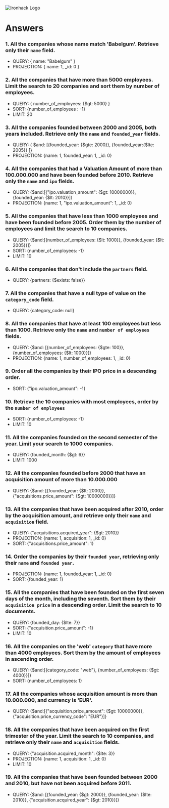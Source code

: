 ![Ironhack Logo](https://i.imgur.com/1QgrNNw.png)

# Answers

### 1. All the companies whose name match 'Babelgum'. Retrieve only their `name` field.

- QUERY: { name: "Babelgum" }
- PROJECTION: { name: 1, \_id: 0 }

### 2. All the companies that have more than 5000 employees. Limit the search to 20 companies and sort them by **number of employees**.

- QUERY: { number_of_employees: {$gt: 5000} }
- SORT: {number_of_employees : -1}
- LIMIT: 20

### 3. All the companies founded between 2000 and 2005, both years included. Retrieve only the `name` and `founded_year` fields.

- QUERY: { $and: [{founded_year: {$gte: 2000}}, {founded_year:{$lte: 2005}} ]}
- PROJECTION: {name: 1, founded_year: 1, \_id: 0}

### 4. All the companies that had a Valuation Amount of more than 100.000.000 and have been founded before 2010. Retrieve only the `name` and `ipo` fields.

- QUERY: {$and:[{"ipo.valuation_amount": {$gt: 10000000}}, {founded_year: {$lt: 2010}}]}
- PROJECTION: {name: 1, "ipo.valuation_amount": 1, \_id: 0}

### 5. All the companies that have less than 1000 employees and have been founded before 2005. Order them by the number of employees and limit the search to 10 companies.

- QUERY: {$and:[{number_of_employees: {$lt: 1000}}, {founded_year: {$lt: 2005}}]}
- SORT: {number_of_employees: -1}
- LIMIT: 10

### 6. All the companies that don't include the `partners` field.

- QUERY: {partners: {$exists: false}}

### 7. All the companies that have a null type of value on the `category_code` field.

- QUERY: {category_code: null}

### 8. All the companies that have at least 100 employees but less than 1000. Retrieve only the `name` and `number of employees` fields.

- QUERY: {$and: [{number_of_employees: {$gte: 100}}, {number_of_employees: {$lt: 1000}}]}
- PROJECTION: {name: 1, number_of_employees: 1, \_id: 0}

### 9. Order all the companies by their IPO price in a descending order.

- SORT: {"ipo.valuation_amount": -1}

### 10. Retrieve the 10 companies with most employees, order by the `number of employees`

- SORT: {number_of_employees: -1}
- LIMIT: 10

### 11. All the companies founded on the second semester of the year. Limit your search to 1000 companies.

- QUERY: {founded_month: {$gt: 6}}
- LIMIT: 1000

### 12. All the companies founded before 2000 that have an acquisition amount of more than 10.000.000

- QUERY: {$and: [{founded_year: {$lt: 2000}}, {"acquisitions.price_amount": {$gt: 10000000}}]}

### 13. All the companies that have been acquired after 2010, order by the acquisition amount, and retrieve only their `name` and `acquisition` field.

- QUERY: {"acquisitions.acquired_year": {$gt: 2010}}
- PROJECTION: {name: 1, acquisition: 1, \_id: 0}
- SORT: {"acquisitions.price_amount": 1}

### 14. Order the companies by their `founded year`, retrieving only their `name` and `founded year`.

- PROJECTION: {name: 1, founded_year: 1, \_id: 0}
- SORT: {founded_year: 1}

### 15. All the companies that have been founded on the first seven days of the month, including the seventh. Sort them by their `acquisition price` in a descending order. Limit the search to 10 documents.

- QUERY: {founded_day: {$lte: 7}}
- SORT: {"acquisition.price_amount": -1}
- LIMIT: 10

### 16. All the companies on the 'web' `category` that have more than 4000 employees. Sort them by the amount of employees in ascending order.

- QUERY: {$and:[{category_code: "web"}, {number_of_employees: {$gt: 4000}}]}
- SORT: {number_of_employees: 1}

### 17. All the companies whose acquisition amount is more than 10.000.000, and currency is 'EUR'.

- QUERY: {$and:[{"acquisition.price_amount": {$gt: 10000000}}, {"acquisition.price_currency_code": "EUR"}]}

### 18. All the companies that have been acquired on the first trimester of the year. Limit the search to 10 companies, and retrieve only their `name` and `acquisition` fields.

- QUERY: {"acquisition.acquired_month": {$lte: 3}}
- PROJECTION: {name: 1, acquisition: 1, \_id: 0}
- LIMIT: 10

### 19. All the companies that have been founded between 2000 and 2010, but have not been acquired before 2011.

- QUERY: {$and: [{founded_year: {$gt: 2000}}, {founded_year: {$lte: 2010}}, {"acquisition.acquired_year": {$gt: 2010}}]}
